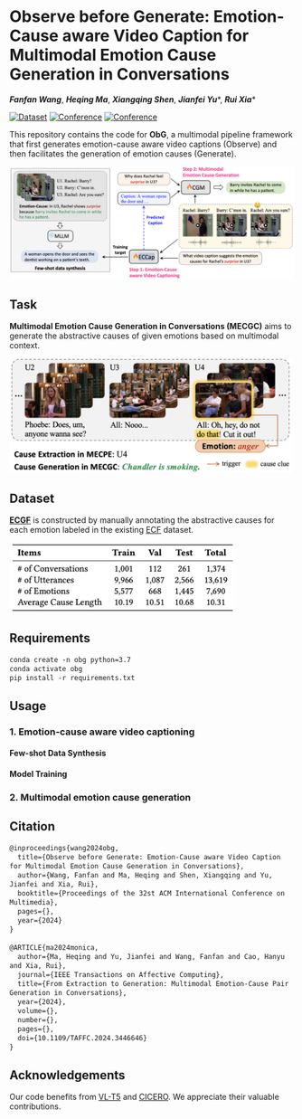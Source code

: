 # Observe before Generate: Emotion-Cause aware Video Caption for Multimodal Emotion Cause Generation in Conversations

***Fanfan Wang***, ***Heqing Ma***, ***Xiangqing Shen***, ***Jianfei Yu***\*, ***Rui Xia***\*

[![Dataset](https://img.shields.io/badge/Dataset-🤗_Hugging_Face-F0A336)](https://huggingface.co/datasets/NUSTM/ECGF) [![Conference](https://img.shields.io/badge/Paper-ACMMM_2024-4C9172)](https://doi.org/10.1145/3664647.3681601) [![Conference](https://img.shields.io/badge/Submission-OpenReview-802819)](https://openreview.net/forum?id=Pq63G43jkQ) 

This repository contains the code for **ObG**, a multimodal pipeline framework that first generates emotion-cause aware video captions (Observe) and then facilitates the generation of emotion causes (Generate).

<img src="framework.png" alt="overview" width="900"/>


## Task

**Multimodal Emotion Cause Generation in Conversations (MECGC)** aims to generate the abstractive causes of given emotions based on multimodal context.

<img src="task.png" alt="task" width="500"/>


## Dataset

[**ECGF**](https://huggingface.co/datasets/NUSTM/ECGF) is constructed by manually annotating the abstractive causes for each emotion labeled in the existing [ECF](https://huggingface.co/datasets/NUSTM/ECF) dataset.

<img src="dataset.png" alt="task" width="400"/>


## Requirements

```
conda create -n obg python=3.7
conda activate obg
pip install -r requirements.txt
```


## Usage

### 1. Emotion-cause aware video captioning

#### Few-shot Data Synthesis

#### Model Training

### 2. Multimodal emotion cause generation


## Citation

```
@inproceedings{wang2024obg,
  title={Observe before Generate: Emotion-Cause aware Video Caption for Multimodal Emotion Cause Generation in Conversations},
  author={Wang, Fanfan and Ma, Heqing and Shen, Xiangqing and Yu, Jianfei and Xia, Rui},
  booktitle={Proceedings of the 32st ACM International Conference on Multimedia},
  pages={},
  year={2024}
}

@ARTICLE{ma2024monica,
  author={Ma, Heqing and Yu, Jianfei and Wang, Fanfan and Cao, Hanyu and Xia, Rui},
  journal={IEEE Transactions on Affective Computing}, 
  title={From Extraction to Generation: Multimodal Emotion-Cause Pair Generation in Conversations}, 
  year={2024},
  volume={},
  number={},
  pages={},
  doi={10.1109/TAFFC.2024.3446646}
}
```

## Acknowledgements

Our code benefits from [VL-T5](https://github.com/j-min/VL-T5) and [CICERO](https://github.com/declare-lab/CICERO/blob/fe728706e6faf0a1a4511e56180951174408c870/v1/experiments/nlg/evaluate.py). We appreciate their valuable contributions.
